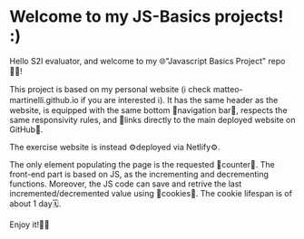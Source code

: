 # Welcome to my JS-Basics projects! :)
Hello S2I evaluator, and welcome to my 🌐"Javascript Basics Project" repo👨‍🚀!

This project is based on my personal website (ℹ️ check matteo-martinelli.github.io if you are interested ℹ️). 
It has the same header as the website, is equipped with the same bottom 🧭navigation bar🧭, respects the same responsivity rules, and 🔗links directly to the main deployed website on GitHub🔗. 

The exercise website is instead ⚙️deployed via Netlify⚙️.

The only element populating the page is the requested 🔄counter🔄. The front-end part is based on JS, as the incrementing and decrementing functions.
Moreover, the JS code can save and retrive the last incremented/decremented value using 🍪cookies🍪. The cookie lifespan is of about 1 day🗓️.

Enjoy it!🎉🎉
